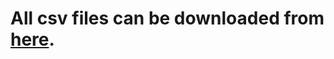 # All csv files can be downloaded from [here](https://drive.google.com/open?id=1AU0KGgm3-OhYcgtvU_mAIadp9dI9dXlV).<br/>
